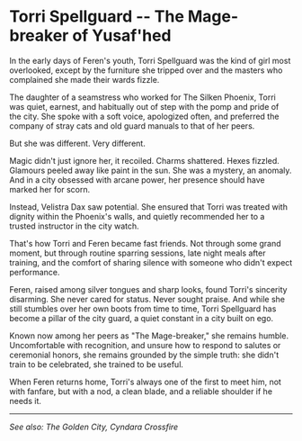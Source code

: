 # Torri Spellguard -- The Mage-breaker of Yusaf'hed

In the early days of Feren's youth, Torri Spellguard was the kind of girl most overlooked, except by the furniture she tripped over and the masters who complained she made their wards fizzle.

The daughter of a seamstress who worked for The Silken Phoenix, Torri was quiet, earnest, and habitually out of step with the pomp and pride of the city. She spoke with a soft voice, apologized often, and preferred the company of stray cats and old guard manuals to that of her peers.

But she was different. Very different.

Magic didn't just ignore her, it recoiled. Charms shattered. Hexes fizzled. Glamours peeled away like paint in the sun. She was a mystery, an anomaly. And in a city obsessed with arcane power, her presence should have marked her for scorn.

Instead, Velistra Dax saw potential. She ensured that Torri was treated with dignity within the Phoenix's walls, and quietly recommended her to a trusted instructor in the city watch.

That's how Torri and Feren became fast friends. Not through some grand moment, but through routine sparring sessions, late night meals after training, and the comfort of sharing silence with someone who didn't expect performance.

Feren, raised among silver tongues and sharp looks, found Torri's sincerity disarming. She never cared for status. Never sought praise. And while she still stumbles over her own boots from time to time, Torri Spellguard has become a pillar of the city guard, a quiet constant in a city built on ego.

Known now among her peers as "The Mage-breaker," she remains humble. Uncomfortable with recognition, and unsure how to respond to salutes or ceremonial honors, she remains grounded by the simple truth: she didn't train to be celebrated, she trained to be useful.

When Feren returns home, Torri's always one of the first to meet him, not with fanfare, but with a nod, a clean blade, and a reliable shoulder if he needs it.

---
*See also: The Golden City, Cyndara Crossfire*
